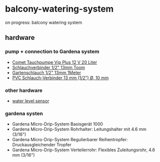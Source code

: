 # balcony-watering-system
on progress: balcony watering system


## hardware

### pump + connection to Gardena system
 * [Comet Tauchpumpe Vip Plus 12 V 20 Liter](https://www.camping-kaufhaus.com/rund-ums-fahrzeug/wasser/sanitar/wasserpumpen/comet-tauchpumpe-vip-plus-12-v-20-liter-lose)
 * [Schlauchverbinder 1/2" 13mm Toom](https://toom.de/p/schlauchverbinder-13-mm-12/4200373)
 * [Gartenschlauch 1/2" 13mm 1Meter](https://toom.de/p/standard-gartenschlauch-13-mm-12-50-m/4200026)
 * [PVC Schlauch-Verbinder 13 mm (1/2") Ø, 10 mm](https://www.conrad.de/de/p/barwig-533463-pvc-schlauch-verbinder-13-mm-1-2-10-mm-533463.html)

### other hardware
 * [water level sensor](https://de.aliexpress.com/item/AC-1500-v-Imin-Fl-ssiges-Wasser-Level-Sensor-Horizontale-Float-Schalter-F-r-Aquarien-Fisch/32961753901.html)

### gardena systen
 * Gardena Micro-Drip-System Basisgerät 1000
 * Gardena Micro-Drip-System Rohrhalter: Leitungshalter mit 4.6 mm (3/16")
 * Gardena Micro-Drip-System Regulierbarer Reihentropfer: Druckausgleichender Tropfer
 * Gardena Micro-Drip-System Verteilerrohr: Flexibles Zuleitungsrohr, 4.6 mm (3/16")

